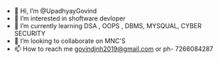 - 👋 Hi, I’m @UpadhyayGovind
- 👀 I’m interested in shoftware devloper
- 🌱 I’m currently learning DSA , OOPS , DBMS, MYSQUAL, CYBER SECURITY 
- 💞️ I’m looking to collaborate on MNC'S
- 📫 How to reach me govindjnh2019@gmail.com or ph- 7266084287

<!---
UpadhyayGovind/UpadhyayGovind is a ✨ special ✨ repository because its `README.md` (this file) appears on your GitHub profile.
You can click the Preview link to take a look at your changes.
--->
